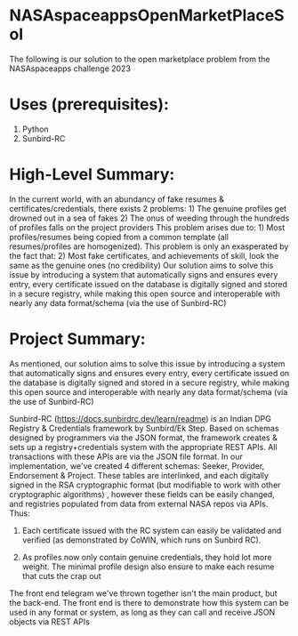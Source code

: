# NASAspaceappsOpenMarketPlaceSol
The following is our solution to the open marketplace problem from the NASAspaceapps challenge 2023

# Uses (prerequisites):
1) Python
2) Sunbird-RC


# High-Level Summary:
In the current world, with an abundancy of fake resumes & certificates/credentials, there exists 2 problems: 1) The genuine profiles get drowned out in a sea of fakes 2) The onus of weeding through the hundreds of profiles falls on the project providers This problem arises due to: 1) Most profiles/resumes being copied from a common template (all resumes/profiles are homogenized). This problem is only an exasperated by the fact that: 2) Most fake certificates, and achievements of skill, look the same as the genuine ones (no credibility) Our solution aims to solve this issue by introducing a system that automatically signs and ensures every entry, every certificate issued on the database is digitally signed and stored in a secure registry, while making this open source and interoperable with nearly any data format/schema (via the use of Sunbird-RC)

# Project Summary:
As mentioned, our solution aims to solve this issue by introducing a system that automatically signs and ensures every entry, every certificate issued on the database is digitally signed and stored in a secure registry, while making this open source and interoperable with nearly any data format/schema (via the use of Sunbird-RC)


Sunbird-RC (https://docs.sunbirdrc.dev/learn/readme) is an Indian DPG Registry & Credentials framework by Sunbird/Ek Step. Based on schemas designed by programmers via the JSON format, the framework creates & sets up a registry+credentials system with the appropriate REST APIs. All transactions with these APIs are via the JSON file format. In our implementation, we've created 4 different schemas: Seeker, Provider, Endorsement & Project. These tables are interlinked, and each digitally signed in the RSA cryptographic format (but modifiable to work with other cryptographic algorithms) , however these fields can be easily changed, and registries populated from data from external NASA repos via APIs. Thus:

1) Each certificate issued with the RC system can easily be validated and verified (as demonstrated by CoWIN, which runs on Sunbird RC).

2) As profiles now only contain genuine credentials, they hold lot more weight. The minimal profile design also ensure to make each resume that cuts the crap out


The front end telegram we've thrown together isn't the main product, but the back-end. The front end is there to demonstrate how this system can be used in any format or system, as long as they can call and receive JSON objects via REST APIs
